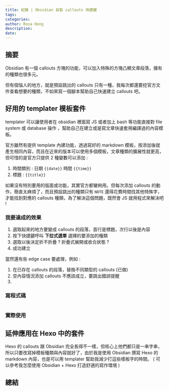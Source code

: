 ```yaml
---
title: 紀錄 | Obsidian 自製 callouts 快捷鍵
tags:
categories: 
author: Rosa Hong
description:
date: 
---
```

## 摘要
Obsidian 有一個 callouts 方塊的功能，可以加入特殊的方塊凸顯文章段落，擁有的種類也很多元。

但有個惱人的地方，就是預設跳出的 callouts 只有一種，我每次都還要挖官方文件查看想要的種類，不如來寫一個腳本幫助自己快速建立 callouts 吧。

<!-- more -->

## 好用的 templater 模板套件
templater 可以讓使用者在 obsidian 裡面寫 JS 或者加上 bash 等功能直接對 file system 或 database 操作 ，幫助自己在建立或是寫文章快速套用編譯過的內容模板。

官方雖然有提供 template 內建功能，透過寫好的 markdown 模板，按添加後就產生相同內容，而且在近來的版本可以使用多個模板，文章種類的擴展性就更高，但可惜的是官方只提供 2 種變數可以添加 : 
1. 時間類別 :  日期 `{{date}}` 時間 `{{time}}`
2. 標題 : `{{title}}`

如果沒有特別要用的版面或功能，其實官方都蠻夠用。但每次添加 callouts 的動作，簡直太麻煩了，而且預設跳出的種類只有 `NOTE` 還得花費時間找其他特殊字，才能找到對應的 callouts 種類，為了解決這個問題，既然會 JS 就用程式來解決吧 !

###  我要達成的效果
1. 選取起來的地方要變成 callouts 的段落，首行是標題，次行以後是內容
2. 按下快捷鍵呼叫 **下拉式選單** 選擇的要添加的種類
3. 選取以後決定折不折疊 ? 折疊式展開或收合狀態 ?
4. 成功建立

當然還有些 edge case 要處理，例如 : 
1. 在已存在 callouts 的段落，替換不同類型的 callouts (已做)
2. 空內容情況添加 callouts 不應該成立，要跳出錯誤提醒
3. 

### 寫程式碼
```
```


### 實際使用


## 延伸應用在 Hexo 中的套件
Hexo 的 callouts 跟 Obsidian 完全長得不一樣，但核心上他們都只是一串字串，所以只要改寫掉模板種類與內容就好了，由於我是使用 Obsidian 撰寫 Hexo 的 markdown 內容，也是可以用 templater 幫助我減少打這些樣板字的時間。 ( 可以參考我怎麼使用 Obsidian + Hexo 打造舒適的寫作環境 )

## 總結